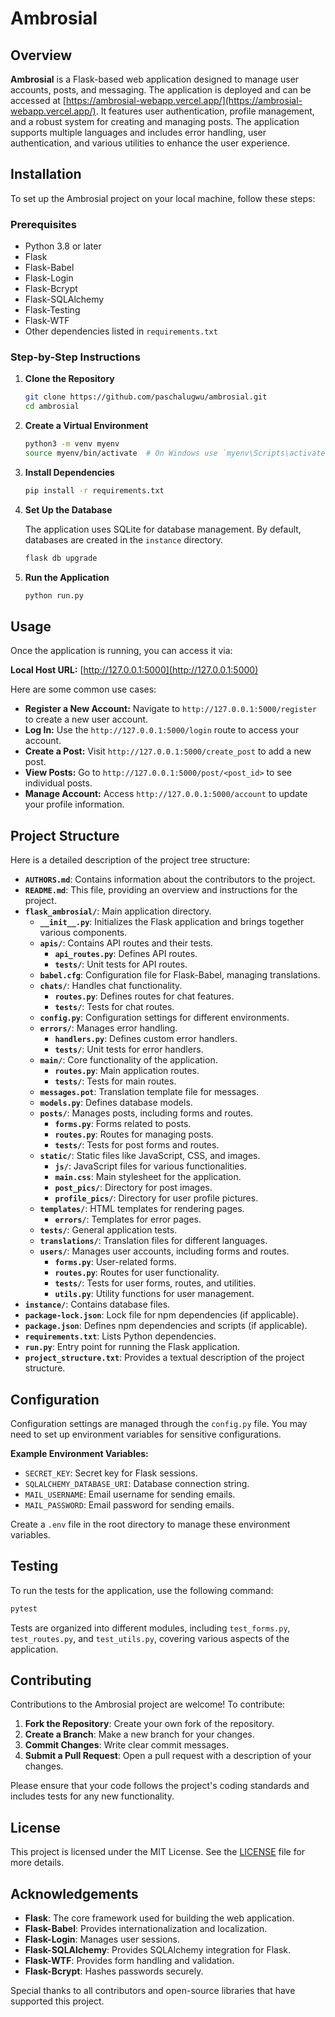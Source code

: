 # Ambrosial

## Overview

**Ambrosial** is a Flask-based web application designed to manage user accounts, posts, and messaging. The application is deployed and can be accessed at [https://ambrosial-webapp.vercel.app/](https://ambrosial-webapp.vercel.app/). It features user authentication, profile management, and a robust system for creating and managing posts. The application supports multiple languages and includes error handling, user authentication, and various utilities to enhance the user experience.

## Installation

To set up the Ambrosial project on your local machine, follow these steps:

### Prerequisites

- Python 3.8 or later
- Flask
- Flask-Babel
- Flask-Login
- Flask-Bcrypt
- Flask-SQLAlchemy
- Flask-Testing
- Flask-WTF
- Other dependencies listed in `requirements.txt`

### Step-by-Step Instructions

1. **Clone the Repository**

    ```bash
    git clone https://github.com/paschalugwu/ambrosial.git
    cd ambrosial
    ```

2. **Create a Virtual Environment**

    ```bash
    python3 -m venv myenv
    source myenv/bin/activate  # On Windows use `myenv\Scripts\activate`
    ```

3. **Install Dependencies**

    ```bash
    pip install -r requirements.txt
    ```

4. **Set Up the Database**

    The application uses SQLite for database management. By default, databases are created in the `instance` directory.

    ```bash
    flask db upgrade
    ```

5. **Run the Application**

    ```bash
    python run.py
    ```

## Usage

Once the application is running, you can access it via:

**Local Host URL:** [http://127.0.0.1:5000](http://127.0.0.1:5000)

Here are some common use cases:

- **Register a New Account:** Navigate to `http://127.0.0.1:5000/register` to create a new user account.
- **Log In:** Use the `http://127.0.0.1:5000/login` route to access your account.
- **Create a Post:** Visit `http://127.0.0.1:5000/create_post` to add a new post.
- **View Posts:** Go to `http://127.0.0.1:5000/post/<post_id>` to see individual posts.
- **Manage Account:** Access `http://127.0.0.1:5000/account` to update your profile information.

## Project Structure

Here is a detailed description of the project tree structure:

- **`AUTHORS.md`**: Contains information about the contributors to the project.
- **`README.md`**: This file, providing an overview and instructions for the project.
- **`flask_ambrosial/`**: Main application directory.
  - **`__init__.py`**: Initializes the Flask application and brings together various components.
  - **`apis/`**: Contains API routes and their tests.
    - **`api_routes.py`**: Defines API routes.
    - **`tests/`**: Unit tests for API routes.
  - **`babel.cfg`**: Configuration file for Flask-Babel, managing translations.
  - **`chats/`**: Handles chat functionality.
    - **`routes.py`**: Defines routes for chat features.
    - **`tests/`**: Tests for chat routes.
  - **`config.py`**: Configuration settings for different environments.
  - **`errors/`**: Manages error handling.
    - **`handlers.py`**: Defines custom error handlers.
    - **`tests/`**: Unit tests for error handlers.
  - **`main/`**: Core functionality of the application.
    - **`routes.py`**: Main application routes.
    - **`tests/`**: Tests for main routes.
  - **`messages.pot`**: Translation template file for messages.
  - **`models.py`**: Defines database models.
  - **`posts/`**: Manages posts, including forms and routes.
    - **`forms.py`**: Forms related to posts.
    - **`routes.py`**: Routes for managing posts.
    - **`tests/`**: Tests for post forms and routes.
  - **`static/`**: Static files like JavaScript, CSS, and images.
    - **`js/`**: JavaScript files for various functionalities.
    - **`main.css`**: Main stylesheet for the application.
    - **`post_pics/`**: Directory for post images.
    - **`profile_pics/`**: Directory for user profile pictures.
  - **`templates/`**: HTML templates for rendering pages.
    - **`errors/`**: Templates for error pages.
  - **`tests/`**: General application tests.
  - **`translations/`**: Translation files for different languages.
  - **`users/`**: Manages user accounts, including forms and routes.
    - **`forms.py`**: User-related forms.
    - **`routes.py`**: Routes for user functionality.
    - **`tests/`**: Tests for user forms, routes, and utilities.
    - **`utils.py`**: Utility functions for user management.
- **`instance/`**: Contains database files.
- **`package-lock.json`**: Lock file for npm dependencies (if applicable).
- **`package.json`**: Defines npm dependencies and scripts (if applicable).
- **`requirements.txt`**: Lists Python dependencies.
- **`run.py`**: Entry point for running the Flask application.
- **`project_structure.txt`**: Provides a textual description of the project structure.

## Configuration

Configuration settings are managed through the `config.py` file. You may need to set up environment variables for sensitive configurations. 

**Example Environment Variables:**

- `SECRET_KEY`: Secret key for Flask sessions.
- `SQLALCHEMY_DATABASE_URI`: Database connection string.
- `MAIL_USERNAME`: Email username for sending emails.
- `MAIL_PASSWORD`: Email password for sending emails.

Create a `.env` file in the root directory to manage these environment variables.

## Testing

To run the tests for the application, use the following command:

```bash
pytest
```

Tests are organized into different modules, including `test_forms.py`, `test_routes.py`, and `test_utils.py`, covering various aspects of the application.

## Contributing

Contributions to the Ambrosial project are welcome! To contribute:

1. **Fork the Repository**: Create your own fork of the repository.
2. **Create a Branch**: Make a new branch for your changes.
3. **Commit Changes**: Write clear commit messages.
4. **Submit a Pull Request**: Open a pull request with a description of your changes.

Please ensure that your code follows the project's coding standards and includes tests for any new functionality.

## License

This project is licensed under the MIT License. See the [LICENSE](LICENSE) file for more details.

## Acknowledgements

- **Flask**: The core framework used for building the web application.
- **Flask-Babel**: Provides internationalization and localization.
- **Flask-Login**: Manages user sessions.
- **Flask-SQLAlchemy**: Provides SQLAlchemy integration for Flask.
- **Flask-WTF**: Provides form handling and validation.
- **Flask-Bcrypt**: Hashes passwords securely.

Special thanks to all contributors and open-source libraries that have supported this project.
